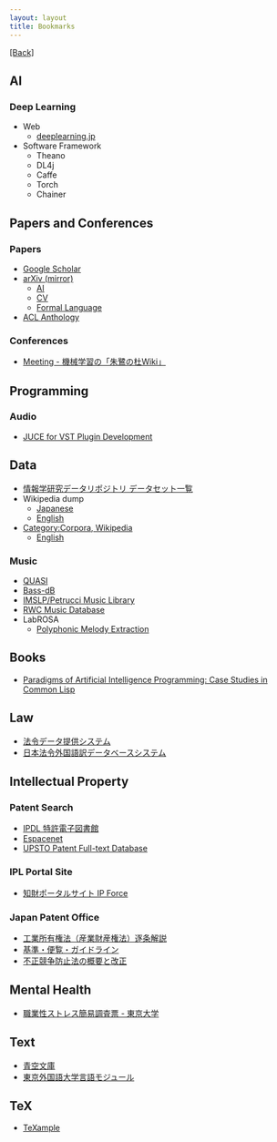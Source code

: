 ```yaml
---
layout: layout
title: Bookmarks
---
```


[[Back]](index.html)

## AI

### Deep Learning
+ Web
    + [deeplearning.jp](http://deeplearning.jp/)
+ Software Framework
    + Theano
    + DL4j
    + Caffe
    + Torch
    + Chainer

## Papers and Conferences

### Papers

+ [Google Scholar](https://scholar.google.co.jp/)
+ [arXiv (mirror)](http://jp.arxiv.org/)
    + [AI](http://jp.arxiv.org/list/cs.AI/recent)
    + [CV](http://jp.arxiv.org/list/cs.CV/recent)
    + [Formal Language](http://jp.arxiv.org/list/cs.FL/recent)
+ [ACL Anthology](http://www.aclweb.org/anthology/index.html)

### Conferences

+ [Meeting - 機械学習の「朱鷺の杜Wiki」](http://ibisforest.org/index.php?Meeting)


## Programming

### Audio
+ [JUCE for VST Plugin Development](http://www.redwoodaudio.net/Tutorials/juce_for_vst_development__intro.html)

## Data

+ [情報学研究データリポジトリ データセット一覧](http://www.nii.ac.jp/cscenter/idr/datalist.html)
+ Wikipedia dump
    + [Japanese](http://dumps.wikimedia.org/jawiki/)
    + [English](http://dumps.wikimedia.org/enwiki/)
+ [Category:Corpora, Wikipedia](https://en.wikipedia.org/wiki/Category:Corpora)
    + [English](https://en.wikipedia.org/wiki/Category:English_Corpora)

### Music

+ [QUASI](http://www.tsi.telecom-paristech.fr/aao/en/2012/03/12/quasi/)
+ [Bass-dB](http://bass-db.gforge.inria.fr/BASS-dB/?show=browse&id=mtracks)
+ [IMSLP/Petrucci Music Library](http://imslp.org/)
+ [RWC Music Database](https://staff.aist.go.jp/m.goto/RWC-MDB/)
+ LabROSA
    + [Polyphonic Melody Extraction](http://labrosa.ee.columbia.edu/projects/melody/)


## Books
+ [Paradigms of Artificial Intelligence Programming: Case Studies in Common Lisp](http://norvig.com/paip.html)

## Law

+ [法令データ提供システム](http://law.e-gov.go.jp/cgi-bin/idxsearch.cgi)
+ [日本法令外国語訳データベースシステム](http://www.japaneselawtranslation.go.jp/)

## Intellectual Property 

### Patent Search

+ [IPDL 特許電子図書館](http://www.ipdl.inpit.go.jp/homepg.ipdl)
+ [Espacenet](http://ep.espacenet.com/)
+ [UPSTO Patent Full-text Database](http://patft.uspto.gov/)

### IPL Portal Site

+ [知財ポータルサイト IP Force](http://ipforce.jp/)

### Japan Patent Office
+ [工業所有権法（産業財産権法）逐条解説](http://www.jpo.go.jp/shiryou/hourei/kakokai/cikujyoukaisetu.htm)
+ [基準・便覧・ガイドライン](http://www.jpo.go.jp/seido/houritu_jouyaku/guideline/index.html)
+ [不正競争防止法の概要と改正](http://www.meti.go.jp/policy/economy/chizai/chiteki/unfair-competition.html)

## Mental Health

+ [職業性ストレス簡易調査票 - 東京大学](https://mental.m.u-tokyo.ac.jp/jstress/BJSQ/)

## Text

+ [青空文庫](http://www.aozora.gr.jp/)
+ [東京外国語大学言語モジュール](http://www.coelang.tufs.ac.jp/mt/)

## TeX

+ [TeXample](http://www.texample.net/)

